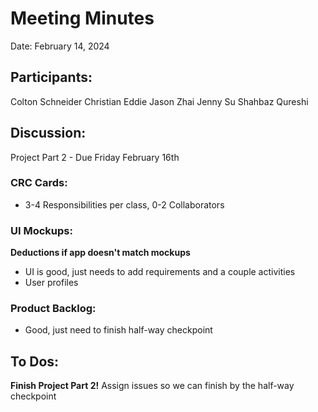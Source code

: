 # Meeting Minutes

Date: February 14, 2024

## Participants:
Colton Schneider
Christian Eddie
Jason Zhai
Jenny Su
Shahbaz Qureshi

## Discussion:
Project Part 2 - Due Friday February 16th

### CRC Cards:
- 3-4 Responsibilities per class, 0-2 Collaborators

### UI Mockups:
**Deductions if app doesn't match mockups**
- UI is good, just needs to add requirements and a couple activities
- User profiles

### Product Backlog:
- Good, just need to finish half-way checkpoint

## To Dos:
**Finish Project Part 2!**
Assign issues so we can finish by the half-way checkpoint
